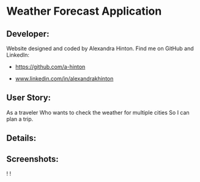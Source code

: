 # Weather Forecast Application

## Developer:
Website designed and coded by Alexandra Hinton. Find me on GitHub and LinkedIn:

* https://github.com/a-hinton

* www.linkedin.com/in/alexandrakhinton

## User Story:
As a traveler
Who wants to check the weather for multiple cities
So I can plan a trip.

## Details:


## Screenshots:
!
!